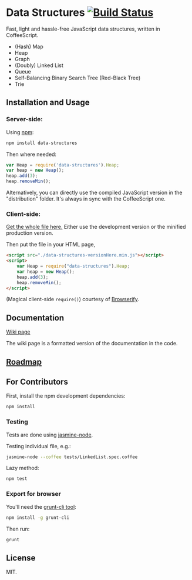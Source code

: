 # Data Structures [![Build Status](https://travis-ci.org/chenglou/data-structures.png?branch=master)](https://travis-ci.org/chenglou/data-structures)
Fast, light and hassle-free JavaScript data structures, written in CoffeeScript.

- (Hash) Map
- Heap
- Graph
- (Doubly) Linked List
- Queue
- Self-Balancing Binary Search Tree (Red-Black Tree)
- Trie

## Installation and Usage

### Server-side:
Using [npm](http://www.npmjs.org):
```bash
npm install data-structures
```
Then where needed:
```js
var Heap = require('data-structures').Heap;
var heap = new Heap();
heap.add(3);
heap.removeMin();
```
Alternatively, you can directly use the compiled JavaScript version in the "distribution" folder. It's always in sync with the CoffeeScript one.

### Client-side:
[Get the whole file here.](https://github.com/chenglou/data-structures/tree/master/distribution)
Either use the development version or the minified production version.

Then put the file in your HTML page,
```html
<script src="./data-structures-versionHere.min.js"></script>
<script>
    var Heap = require("data-structures").Heap;
    var heap = new Heap();
    heap.add(3);
    heap.removeMin();
</script>
```
(Magical client-side `require()`) courtesy of [Browserify](https://github.com/substack/node-browserify).

## Documentation
[Wiki page](https://github.com/chenglou/data-structures/wiki)

The wiki page is a formatted version of the documentation in the code.

## [Roadmap](https://github.com/chenglou/data-structures/wiki/Roadmap)

## For Contributors
First, install the npm development dependencies:
```bash
npm install
```

### Testing
Tests are done using [jasmine-node](https://github.com/mhevery/jasmine-node).

Testing individual file, e.g.:
```bash
jasmine-node --coffee tests/LinkedList.spec.coffee
```

Lazy method:
```bash
npm test
```

### Export for browser
You'll need the [grunt-cli tool](http://gruntjs.com/getting-started):
```bash
npm install -g grunt-cli
```
Then run:
```bash
grunt
```

## License
MIT.
